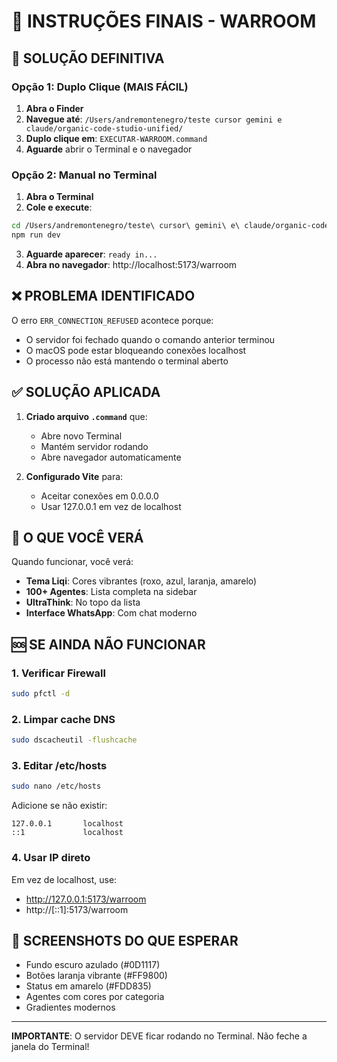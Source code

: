 # 🚀 INSTRUÇÕES FINAIS - WARROOM

## 🎯 SOLUÇÃO DEFINITIVA

### Opção 1: Duplo Clique (MAIS FÁCIL)
1. **Abra o Finder**
2. **Navegue até**: `/Users/andremontenegro/teste cursor gemini e claude/organic-code-studio-unified/`
3. **Duplo clique em**: `EXECUTAR-WARROOM.command`
4. **Aguarde** abrir o Terminal e o navegador

### Opção 2: Manual no Terminal
1. **Abra o Terminal**
2. **Cole e execute**:
```bash
cd /Users/andremontenegro/teste\ cursor\ gemini\ e\ claude/organic-code-studio-unified
npm run dev
```
3. **Aguarde aparecer**: `ready in...`
4. **Abra no navegador**: http://localhost:5173/warroom

## ❌ PROBLEMA IDENTIFICADO

O erro `ERR_CONNECTION_REFUSED` acontece porque:
- O servidor foi fechado quando o comando anterior terminou
- O macOS pode estar bloqueando conexões localhost
- O processo não está mantendo o terminal aberto

## ✅ SOLUÇÃO APLICADA

1. **Criado arquivo `.command`** que:
   - Abre novo Terminal
   - Mantém servidor rodando
   - Abre navegador automaticamente

2. **Configurado Vite** para:
   - Aceitar conexões em 0.0.0.0
   - Usar 127.0.0.1 em vez de localhost

## 🎨 O QUE VOCÊ VERÁ

Quando funcionar, você verá:
- **Tema Liqi**: Cores vibrantes (roxo, azul, laranja, amarelo)
- **100+ Agentes**: Lista completa na sidebar
- **UltraThink**: No topo da lista
- **Interface WhatsApp**: Com chat moderno

## 🆘 SE AINDA NÃO FUNCIONAR

### 1. Verificar Firewall
```bash
sudo pfctl -d
```

### 2. Limpar cache DNS
```bash
sudo dscacheutil -flushcache
```

### 3. Editar /etc/hosts
```bash
sudo nano /etc/hosts
```
Adicione se não existir:
```
127.0.0.1       localhost
::1             localhost
```

### 4. Usar IP direto
Em vez de localhost, use:
- http://127.0.0.1:5173/warroom
- http://[::1]:5173/warroom

## 📱 SCREENSHOTS DO QUE ESPERAR

- Fundo escuro azulado (#0D1117)
- Botões laranja vibrante (#FF9800)
- Status em amarelo (#FDD835)
- Agentes com cores por categoria
- Gradientes modernos

---

**IMPORTANTE**: O servidor DEVE ficar rodando no Terminal. Não feche a janela do Terminal!